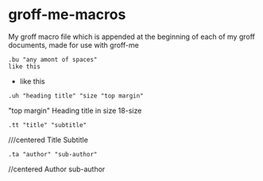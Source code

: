 # groff-me-macros
My groff macro file which is appended at the beginning of each of my groff documents, made for use with groff-me

```
.bu "any amont of spaces"  
like this
```
  - like this

```
.uh "heading title" "size "top margin"
```
"top margin"
Heading title in size 18-size

```
.tt "title" "subtitle"
```
///centered
Title
Subtitle

```
.ta "author" "sub-author"
```
//centered
Author
sub-author
